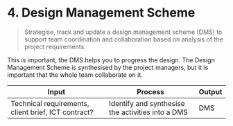 # 4. Design Management Scheme
> Strategise, track and update a design management scheme (DMS) to support team coordination and collaboration based on analysis of the project requirements.

This is important, the DMS helps you to progress the design. The Design Management Scheme is synthesised by the project managers, but it is important that the whole team collaborate on it.

| Input | Process | Output |
|-------|---------|--------|
| Technical requirements, client brief, ICT contract?    | Identify and synthesise the activities into a DMS      | DMS    |


